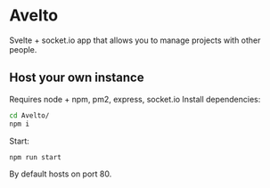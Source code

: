 # Avelto
Svelte + socket.io app that allows you to manage projects with other people.
## Host your own instance
Requires node + npm, pm2, express, socket.io
Install dependencies:
```bash
cd Avelto/
npm i
```
Start:
```bash
npm run start
```
By default hosts on port 80.
